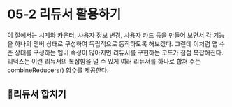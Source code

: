 # 05-2 리듀서 활용하기
이 절에서는 시계와 카운터, 사용자 정보 변경, 사용자 카드 등을 만들어 보면서 각 기능을 하나의 멤버 상태로 구성하여
독립적으로 동작하도록 해보겠다. 그런데 이처럼 앱 수준 상태를 구성하는 멤버 속성이 많아지면 리듀서를 구현하는 코드가 점점 복잡해진다.
리덕스는 이런 리듀서의 복잡함을 덜 수 있게 여러 리듀서를 하나로 합쳐 주는 combineReducers() 함수를 제공한다.

## 🎈리듀서 합치기
